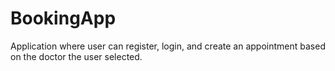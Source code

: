 # BookingApp
Application where user can register, login, and create an appointment based on the doctor the user selected. 
